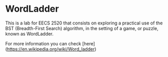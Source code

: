 # WordLadder

This is a lab for EECS 2520 that consists on exploring a practical use of the BST (Breadth-First Search) algorithm,
in the setting of a game, or puzzle, known as WordLadder.

For more information you can check [here] (https://en.wikipedia.org/wiki/Word_ladder)
